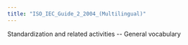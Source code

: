 ```yaml
---
title: "ISO_IEC_Guide_2_2004_(Multilingual)"
---
```


Standardization and related activities -- General vocabulary

